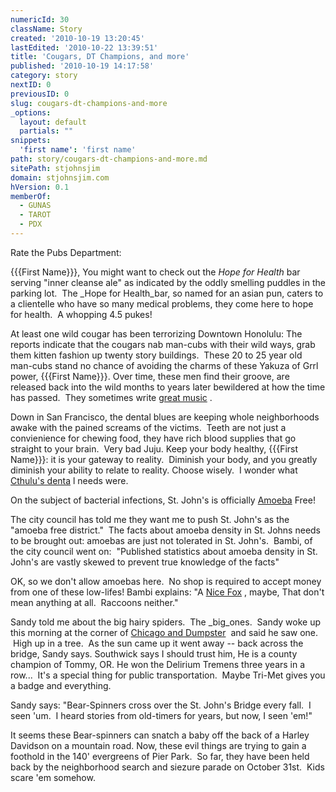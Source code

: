 ```yaml
---
numericId: 30
className: Story
created: '2010-10-19 13:20:45'
lastEdited: '2010-10-22 13:39:51'
title: 'Cougars, DT Champions, and more'
published: '2010-10-19 14:17:58'
category: story
nextID: 0
previousID: 0
slug: cougars-dt-champions-and-more
_options:
  layout: default
  partials: ""
snippets:
  'first name': 'first name'
path: story/cougars-dt-champions-and-more.md
sitePath: stjohnsjim
domain: stjohnsjim.com
hVersion: 0.1
memberOf:
  - GUNAS
  - TAROT
  - PDX
---
```

Rate the Pubs Department:

{{{First Name}}}, You might want to check out the _Hope for Health_ bar serving &quot;inner cleanse ale&quot; as indicated by the oddly smelling puddles in the parking lot. &nbsp;The _Hope for Health_bar, so named for an asian pun, caters to a clientelle who have so many medical problems, they come here to hope for health. &nbsp;A whopping 4.5 pukes!

At least one wild cougar has been terrorizing Downtown Honolulu: The reports indicate that the cougars nab man-cubs with their wild ways, grab them kitten fashion up twenty story buildings. &nbsp;These 20 to 25 year old man-cubs stand no chance of avoiding the charms of these Yakuza of Grrl power, {{{First Name}}}. Over time, these men find their groove, are released back into the wild months to years later bewildered at how the time has passed. &nbsp;They sometimes write  [great music][0] . &nbsp;

Down in San Francisco, the dental blues are keeping whole neighborhoods awake with the pained screams of the victims. &nbsp;Teeth are not just a convienience for chewing food, they have rich blood supplies that go straight to your brain. &nbsp;Very bad Juju. Keep your body healthy, {{{First Name}}}: it is your gateway to reality. &nbsp;Diminish your body, and you greatly diminish your ability to relate to reality. Choose wisely. &nbsp;I wonder what  [Cthulu's denta][1] l needs were.

On the subject of bacterial infections, St. John's is officially [Amoeba][2] Free!

The city council has told me they want me to push St. John's as the &quot;amoeba free district.&quot; &nbsp;The facts about amoeba density in St. Johns needs to be brought out: amoebas are just not tolerated in St. John's. &nbsp;Bambi, of the city council went on: &nbsp;&quot;Published statistics about amoeba density in St. John's are vastly skewed to prevent true knowledge of the facts&quot;

OK, so we don't allow amoebas here. &nbsp;No shop is required to accept money from one of these low-lifes! Bambi explains: &quot;A  [Nice Fox][3] , maybe, That don't mean anything at all. &nbsp;Raccoons neither.&quot;

Sandy told me about the big hairy spiders. &nbsp;The _big_ones. &nbsp;Sandy woke up this morning at the corner of [Chicago and Dumpster][4]&nbsp; and said he saw one. &nbsp;High up in a tree. &nbsp;As the sun came up it went away -- back across the bridge, Sandy says.  Southwick says I should trust him, He is a county champion of Tommy, OR. He won the Delirium Tremens three years in a row... &nbsp;It's a special thing for public transportation. &nbsp;Maybe Tri-Met gives you a badge and everything.

Sandy says: &quot;Bear-Spinners cross over the St. John's Bridge every fall. &nbsp;I seen 'um. &nbsp;I heard stories from old-timers for years, but now, I seen 'em!&quot;

It seems these Bear-spinners can snatch a baby off the back of a Harley Davidson on a mountain road. Now, these evil things are trying to gain a foothold in the 140' evergreens of Pier Park. &nbsp;So far, they have been held back by the neighborhood search and siezure parade on October 31st. &nbsp;Kids scare 'em somehow.

[0]: http://www.youtube.com/watch?v=TEoc13bwCw0
[1]: http://en.wikipedia.org/wiki/Cthulhu
[2]: http://en.wikipedia.org/wiki/Amoeba_%28genus%29
[3]: http://www.youtube.com/watch?v=ljVnlYVz6ac
[4]: http://www.google.com/maps/ms?ie=UTF8&amp;hl=en&amp;msa=0&amp;ll=45.5917,-122.75622&amp;spn=0.002516,0.003551&amp;t=h&amp;z=18&amp;msid=114144299215869109392.000492fe5f96ca1a0454a
